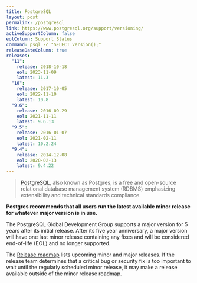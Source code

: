 ```yaml
---
title: PostgreSQL
layout: post
permalink: /postgresql
link: https://www.postgresql.org/support/versioning/
activeSupportColumn: false
eolColumn: Support Status
command: psql -c "SELECT version();"
releaseDateColumn: true
releases:
  "11":
    release: 2018-10-18
    eol: 2023-11-09
    latest: 11.3
  "10":
    release: 2017-10-05
    eol: 2022-11-10
    latest: 10.8
  "9.6":
    release: 2016-09-29
    eol: 2021-11-11
    latest: 9.6.13
  "9.5":
    release: 2016-01-07
    eol: 2021-02-11
    latest: 10.2.24
  "9.4":
    release: 2014-12-08
    eol: 2020-02-13
    latest: 9.4.22
---
```


> [PostgreSQL](https://www.postgresql.org/), also known as Postgres, is a free and open-source relational database management system (RDBMS) emphasizing extensibility and technical standards compliance.

**Postgres recommends that all users run the latest available minor release for whatever major version is in use.**

The PostgreSQL Global Development Group supports a major version for 5 years after its initial release. After its five year anniversary, a major version will have one last minor release containing any fixes and will be considered end-of-life (EOL) and no longer supported.

The [Release roadmap](https://www.postgresql.org/developer/roadmap/) lists upcoming minor and major releases. If the release team determines that a critical bug or security fix is too important to wait until the regularly scheduled minor release, it may make a release available outside of the minor release roadmap.
